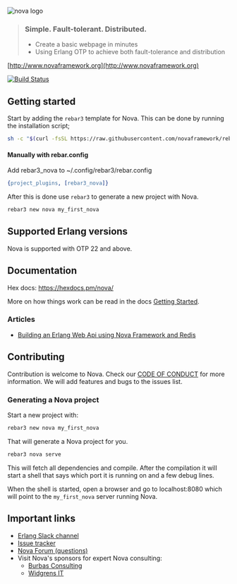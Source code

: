 ![nova logo](https://raw.githubusercontent.com/novaframework/nova/master/priv/static/nova.png)

> ### Simple. Fault-tolerant. Distributed.
> - Create a basic webpage in minutes
> - Using Erlang OTP to achieve both fault-tolerance and distribution

[http://www.novaframework.org](http://www.novaframework.org)

[![Build Status](https://travis-ci.org/novaframework/nova.svg?branch=master)](https://travis-ci.org/novaframework/nova)

## Getting started

Start by adding the `rebar3` template for Nova. This can be done by running the installation script;

```bash
sh -c "$(curl -fsSL https://raw.githubusercontent.com/novaframework/rebar3_nova/master/install.sh)"
```

#### Manually with rebar.config

Add rebar3_nova to ~/.config/rebar3/rebar.config
```erlang
{project_plugins, [rebar3_nova]}
```

After this is done use `rebar3` to generate a new project with Nova.

```bash
rebar3 new nova my_first_nova
```




## Supported Erlang versions

Nova is supported with OTP 22 and above.

## Documentation

Hex docs: https://hexdocs.pm/nova/

More on how things work can be read in the docs [Getting Started](https://hexdocs.pm/nova/quick-start.html#content).

### Articles

* [Building an Erlang Web Api using Nova Framework and Redis](https://bercovici-adrian-simon.medium.com/building-an-erlang-web-api-using-nova-framework-and-redis-141edf170ef7)

## Contributing

Contribution is welcome to Nova. Check our [CODE OF CONDUCT](CODE_OF_CONDUCT.md) for more information. We will add features and bugs to the issues list.

### Generating a Nova project

Start a new project with:

```bash
rebar3 new nova my_first_nova
```

That will generate a Nova project for you.

```bash
rebar3 nova serve
```

This will fetch all dependencies and compile. After the compilation it will start a shell that says which port it is running on and a few debug lines.

When the shell is started, open a browser and go to localhost:8080 which will point to the `my_first_nova` server running Nova.

## Important links

* [Erlang Slack channel][1]
* [Issue tracker][2]
* [Nova Forum (questions)][3]
* Visit Nova's sponsors for expert Nova consulting:
    * [Burbas Consulting](http://burbasconsulting.com)
    * [Widgrens IT](https://widgrensit.com)

[1]: https://erlef.org/slack-invite/erlanger
[2]: https://github.com/novaframework/nova/issues
[3]: https://erlangforums.com/c/erlang-frameworks/nova-forum/65
